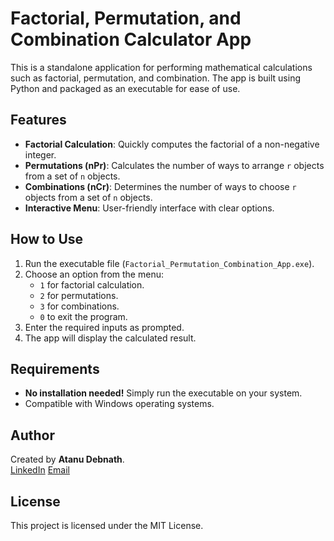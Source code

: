 
# Factorial, Permutation, and Combination Calculator App

This is a standalone application for performing mathematical calculations such as factorial, permutation, and combination. The app is built using Python and packaged as an executable for ease of use.

## Features
- **Factorial Calculation**: Quickly computes the factorial of a non-negative integer.
- **Permutations (nPr)**: Calculates the number of ways to arrange `r` objects from a set of `n` objects.
- **Combinations (nCr)**: Determines the number of ways to choose `r` objects from a set of `n` objects.
- **Interactive Menu**: User-friendly interface with clear options.

## How to Use
1. Run the executable file (`Factorial_Permutation_Combination_App.exe`).
2. Choose an option from the menu:
   - `1` for factorial calculation.
   - `2` for permutations.
   - `3` for combinations.
   - `0` to exit the program.
3. Enter the required inputs as prompted.
4. The app will display the calculated result.

## Requirements
- **No installation needed!** Simply run the executable on your system.
- Compatible with Windows operating systems.

## Author
Created by **Atanu Debnath**.  
[LinkedIn](https://www.linkedin.com/in/atanu-debnath41/)
[Email](mailto:atanudebnath41@gmail.com)

## License
This project is licensed under the MIT License.

